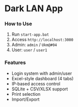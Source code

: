 # Dark LAN App

### How to Use
1. Run `start-app.bat`
2. Access `http://localhost:3000`
3. Admin: `admin` / `Ukm@#04`
4. User: `user` / `user1`

### Features
- Login system with admin/user
- Excel-style dashboard (4 tabs)
- IP-based access control
- SQLite + CSV/XLSX support
- Print selection
- Import/Export
